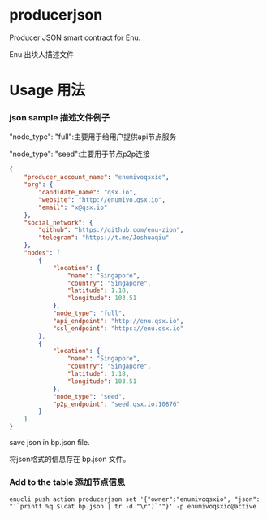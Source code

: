 # producerjson

Producer JSON smart contract for Enu.

Enu 出块人描述文件

# Usage 用法

### json sample 描述文件例子

"node_type": "full":主要用于给用户提供api节点服务

"node_type": "seed":主要用于节点p2p连接


```json
{
    "producer_account_name": "enumivoqsxio",
    "org": {
        "candidate_name": "qsx.io",
        "website": "http://enumivo.qsx.io",
        "email": "x@qsx.io"
    },
    "social_network": {
        "github": "https://github.com/enu-zion",
        "telegram": "https://t.me/Joshuaqiu"
    },
    "nodes": [
        {
            "location": {
                "name": "Singapore",
                "country": "Singapore",
                "latitude": 1.18,
                "longitude": 103.51
            },
            "node_type": "full",
            "api_endpoint": "http://enu.qsx.io",
            "ssl_endpoint": "https://enu.qsx.io"
        },
        {
            "location": {
                "name": "Singapore",
                "country": "Singapore",
                "latitude": 1.18,
                "longitude": 103.51
            },
            "node_type": "seed",
            "p2p_endpoint": "seed.qsx.io:10876"
        }
    ]
}
```
save json in bp.json file.

将json格式的信息存在 bp.json 文件。

### Add to the table 添加节点信息

```
enucli push action producerjson set '{"owner":"enumivoqsxio", "json": "'`printf %q $(cat bp.json | tr -d "\r")`'"}' -p enumivoqsxio@active
```
